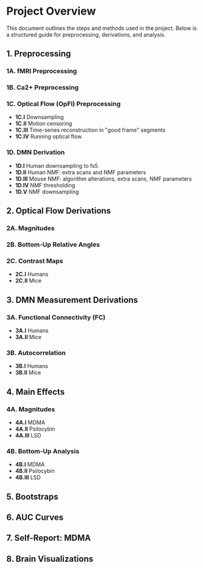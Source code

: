# Project Overview

This document outlines the steps and methods used in the project. Below is a structured guide for preprocessing, derivations, and analysis.

## 1. Preprocessing

### 1A. fMRI Preprocessing

### 1B. Ca2+ Preprocessing

### 1C. Optical Flow (OpFl) Preprocessing
- **1C.I** Downsampling
- **1C.II** Motion censoring
- **1C.III** Time-series reconstruction in "good frame" segments
- **1C.IV** Running optical flow

### 1D. DMN Derivation
- **1D.I** Human downsampling to fs5
- **1D.II** Human NMF: extra scans and NMF parameters
- **1D.III** Mouse NMF: algorithm alterations, extra scans, NMF parameters
- **1D.IV** NMF thresholding
- **1D.V** NMF downsampling

## 2. Optical Flow Derivations

### 2A. Magnitudes

### 2B. Bottom-Up Relative Angles

### 2C. Contrast Maps
- **2C.I** Humans
- **2C.II** Mice

## 3. DMN Measurement Derivations

### 3A. Functional Connectivity (FC)
- **3A.I** Humans
- **3A.II** Mice

### 3B. Autocorrelation
- **3B.I** Humans
- **3B.II** Mice

## 4. Main Effects

### 4A. Magnitudes
- **4A.I** MDMA
- **4A.II** Psilocybin
- **4A.III** LSD

### 4B. Bottom-Up Analysis
- **4B.I** MDMA
- **4B.II** Psilocybin
- **4B.III** LSD

## 5. Bootstraps

## 6. AUC Curves

## 7. Self-Report: MDMA
## 8. Brain Visualizations
